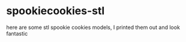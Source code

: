# spookiecookies-stl
here are some stl spookie cookies models, I printed them out and look fantastic
